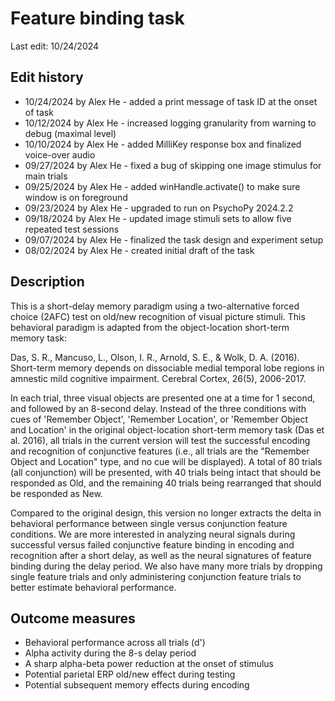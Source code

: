 # Feature binding task
Last edit: 10/24/2024

## Edit history
- 10/24/2024 by Alex He - added a print message of task ID at the onset of task
- 10/12/2024 by Alex He - increased logging granularity from warning to debug (maximal level)
- 10/10/2024 by Alex He - added MilliKey response box and finalized voice-over audio
- 09/27/2024 by Alex He - fixed a bug of skipping one image stimulus for main trials
- 09/25/2024 by Alex He - added winHandle.activate() to make sure window is on foreground
- 09/23/2024 by Alex He - upgraded to run on PsychoPy 2024.2.2
- 09/18/2024 by Alex He - updated image stimuli sets to allow five repeated test sessions
- 09/07/2024 by Alex He - finalized the task design and experiment setup
- 08/02/2024 by Alex He - created initial draft of the task

## Description
This is a short-delay memory paradigm using a two-alternative forced choice (2AFC) test on old/new recognition of visual picture stimuli. This behavioral paradigm is adapted from the object-location short-term memory task:

Das, S. R., Mancuso, L., Olson, I. R., Arnold, S. E., & Wolk, D. A. (2016). Short-term memory depends on dissociable medial temporal lobe regions in amnestic mild cognitive impairment. Cerebral Cortex, 26(5), 2006-2017.

In each trial, three visual objects are presented one at a time for 1 second, and followed by an 8-second delay. Instead of the three conditions with cues of 'Remember Object', 'Remember Location', or 'Remember Object and Location' in the original object-location short-term memory task (Das et al. 2016), all trials in the current version will test the successful encoding and recognition of conjunctive features (i.e., all trials are the "Remember Object and Location" type, and no cue will be displayed). A total of 80 trials (all conjunction) will be presented, with 40 trials being intact that should be responded as Old, and the remaining 40 trials being rearranged that should be responded as New.

Compared to the original design, this version no longer extracts the delta in behavioral performance between single versus conjunction feature conditions. We are more interested in analyzing neural signals during successful versus failed conjunctive feature binding in encoding and recognition after a short delay, as well as the neural signatures of feature binding during the delay period. We also have many more trials by dropping single feature trials and only administering conjunction feature trials to better estimate behavioral performance.

## Outcome measures
- Behavioral performance across all trials (d')
- Alpha activity during the 8-s delay period
- A sharp alpha-beta power reduction at the onset of stimulus
- Potential parietal ERP old/new effect during testing
- Potential subsequent memory effects during encoding

